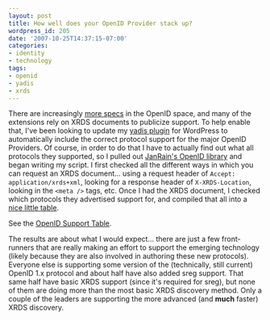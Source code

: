 ```yaml
---
layout: post
title: How well does your OpenID Provider stack up?
wordpress_id: 205
date: '2007-10-25T14:37:15-07:00'
categories:
- identity
- technology
tags:
- openid
- yadis
- xrds
---
```

There are increasingly [more specs][] in the OpenID space, and many of the extensions rely on XRDS documents to
publicize support.  To help enable that, I've been looking to update my [yadis plugin][] for WordPress to automatically
include the correct protocol support for the major OpenID Providers.  Of course, in order to do that I have to actually
find out what all protocols they supported, so I pulled out [JanRain's OpenID library][openid library] and began writing
my script.  I first checked all the different ways in which you can request an XRDS document... using a request header
of `Accept: application/xrds+xml`, looking for a response header of `X-XRDS-Location`, looking in the `<meta />` tags,
etc.  Once I had the XRDS document, I checked which protocols they advertised support for, and compiled that all into a
[nice little table][openid support].  

See the [OpenID Support Table][openid support].

The results are about what I would expect... there are just a few front-runners that are really making an effort to
support the emerging technology (likely because they are also involved in authoring these new protocols).  Everyone else
is supporting some version of the (technically, still current) OpenID 1.x protocol and about half have also added sreg
support.  That same half have basic XRDS support (since it's required for sreg), but none of them are doing more than
the most basic XRDS discovery method.  Only a couple of the leaders are supporting the more advanced (and **much**
faster) XRDS discovery.

[more specs]: http://openid.net/developers/specs/
[yadis plugin]: http://willnorris.com/projects/wp-yadis
[openid library]: http://openidenabled.com/
[openid support]: http://willnorris.com/openid-support
